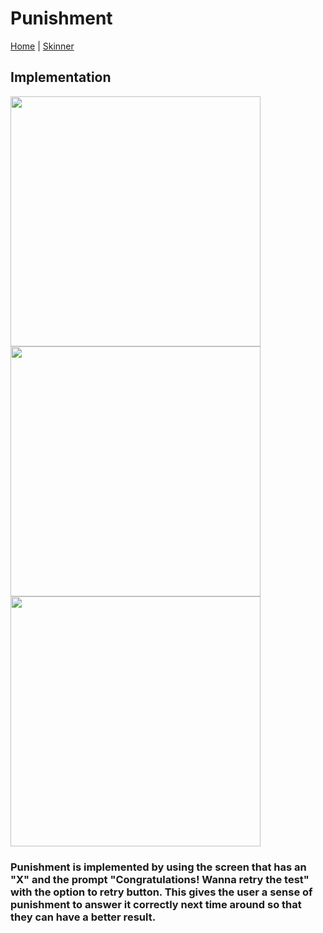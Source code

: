 # Punishment
[Home](../../index.md) | [Skinner](./skinner.md)
## Implementation
<img 
height="400px"
src="https://scontent.fmnl4-1.fna.fbcdn.net/v/t1.15752-9/126617715_395340488322738_3104092341805702035_n.png?_nc_cat=103&ccb=2&_nc_sid=ae9488&_nc_eui2=AeH0TPZGbO1z7ECg1WMK1_ZuoUAY0zXFsWehQBjTNcWxZ9Xg2yxtSwgaOzJTNDrg2yLQGgCWx56R0AEuN-lXBNAV&_nc_ohc=5MjXPcVP4pcAX-rMlfo&_nc_ht=scontent.fmnl4-1.fna&oh=270f9b9d68c5ef478ac3f760a0ab4d91&oe=5FDB197C"/>
<img height="400px" src="https://scontent.fmnl4-6.fna.fbcdn.net/v/t1.15752-9/126466320_1131762740574223_5348184781749729312_n.png?_nc_cat=108&ccb=2&_nc_sid=ae9488&_nc_eui2=AeEg0iUm1YMLhY4x6hdcN_SMV4RtPguHX05XhG0-C4dfTrtwTu72A2-qgYaM6XODlmLC9SYPgTw-XOkyMqdKtUHl&_nc_ohc=UPNIic8AyhMAX9y_ikU&_nc_ht=scontent.fmnl4-6.fna&oh=e19fc9c8922c1bf631ddb7f9a6b94464&oe=5FDDED49"/>
<img height="400px" src="https://scontent.fmnl4-3.fna.fbcdn.net/v/t1.15752-9/126858163_150404926769579_5478523460555884531_n.png?_nc_cat=105&ccb=2&_nc_sid=ae9488&_nc_eui2=AeFIT-XEgbsT0z9MnGQNqlM1CZGqTbPeVvEJkapNs95W8UhB66Muz6TTmkuqSQUD-2I7rgC9F7C1jhw4QEqnSih6&_nc_ohc=AxSioaaadaoAX_wHtOl&_nc_ht=scontent.fmnl4-3.fna&oh=be8b98ac572b48508d776f4ba461adc6&oe=5FDB6CD4"/> <br>
### Punishment is implemented by using the screen that has an "X" and the prompt "Congratulations! Wanna retry the test" with the option to retry button. This gives the user a sense of punishment to answer it correctly next time around so that they can have a better result.
